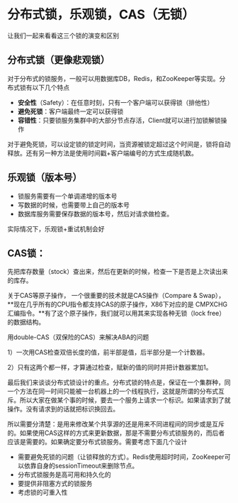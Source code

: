 # 分布式锁，乐观锁，CAS（无锁）

让我们一起来看看这三个锁的演变和区别

## 分布式锁（更像悲观锁）

对于分布式的锁服务，一般可以用数据库DB，Redis，和ZooKeeper等实现。分布式锁有以下几个特点

* **安全性**（Safety）：在任意时刻，只有一个客户端可以获得锁（排他性）
* **避免死锁**：客户端最终一定可以获得锁
* **容错性**：只要锁服务集群中的大部分节点存活，Client就可以进行加锁解锁操作

对于避免死锁，可以设定锁的锁定时间，当资源被锁定超过这个时间是，锁将自动释放。还有另一种方法是使用时间戳+客户端编号的方式生成随机数。

## 乐观锁（版本号）

* 锁服务需要有一个单调递增的版本号
* 写数据的时候，也需要带上自己的版本号
* 数据库服务需要保存数据的版本号，然后对请求做检查。

实际情况下，乐观锁+重试机制会好

## CAS锁：

先把库存数量（stock）查出来，然后在更新的时候，检查一下是否是上次读出来的库存。

关于CAS等原子操作， 一个很重要的技术就是CAS操作（Compare & Swap），**现在几乎所有的CPU指令都支持CAS的原子操作，X86下对应的是 CMPXCHG 汇编指令。**有了这个原子操作，我们就可以用其来实现各种无锁（lock free）的数据结构。

用double-CAS（双保险的CAS）来解决ABA的问题 

1）一次用CAS检查双倍长度的值，前半部是值，后半部分是一个计数器。

2）只有这两个都一样，才算通过检查，赋新的值的同时并把计数器累加1。



最后我们来谈谈分布式锁设计的重点。分布式锁的特点是，保证在一个集群种，同一个方法在同一时间只能被一台机器上的一个线程执行，这就是所谓的分布式互斥。所以大家在做某个事的时候，要去一个服务上请求一个标识。如果请求到了就操作。没有请求到的话就把标识换回去。

所以需要分清楚：是用来修改某个共享源的还是用来不同进程间的同步或是互斥的。如果使用CAS这样的方式来更新数据，那是不需要分布式锁服务的，而后者应该是需要的。如果确定要分布式锁服务。需要考虑下面几个设计

* 需要避免死锁的问题（让锁释放的方式）。Redis使用超时时间，ZooKeeper可以依靠自身的sessionTimeout来删除节点。
* 分布式锁服务是高可用和持久化的
* 要提供非阻塞方式的锁服务
* 考虑锁的可重入性

